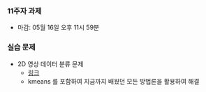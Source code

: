 

### 11주자 과제
- 마감: 05월 16일 오후 11시 59분

### 실습 문제
- 2D 영상 데이터 분류 문제 
  - [링크](https://www.kaggle.com/c/2021-ml-p12/)
  - kmeans 를 포함하여 지금까지 배웠던 모든 방법론을 활용하여 해결


